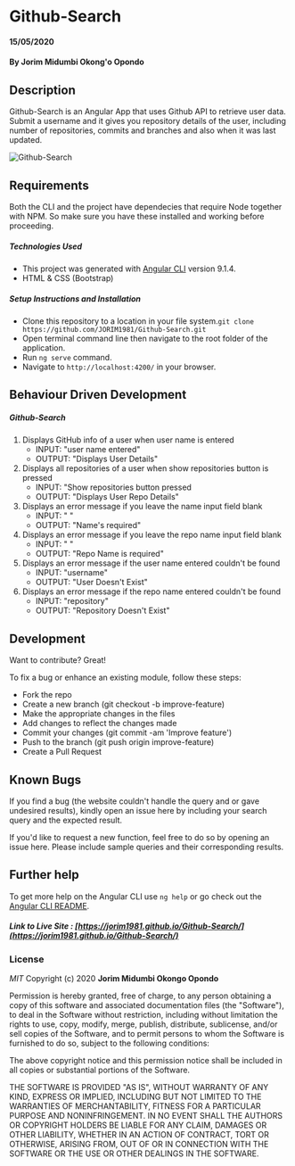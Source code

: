 # Github-Search
#### 15/05/2020
#### By **Jorim Midumbi Okong'o Opondo**
## Description

Github-Search is an Angular App that uses Github API to retrieve user data. Submit a username and it gives you repository details of the user, including number of repositories, commits and branches and also when it was last updated. 

![Github-Search]()

## Requirements

Both the CLI and the project have dependecies that require Node together with NPM. So make sure you have these installed and working before proceeding.

##### Technologies Used

- This project was generated with [Angular CLI](https://github.com/angular/angular-cli) version 9.1.4.
- HTML & CSS (Bootstrap)

##### Setup Instructions and Installation

- Clone this repository to a location in your file system.`git clone https://github.com/JORIM1981/Github-Search.git`
- Open terminal command line then navigate to the root folder of the application.
- Run `ng serve` command.
- Navigate to `http://localhost:4200/` in your browser.


## Behaviour Driven Development

##### Github-Search

1. Displays GitHub info of a user when user name is entered
   - INPUT: "user name entered"
   - OUTPUT: "Displays User Details"
2. Displays all repositories of a user when show repositories button is pressed
   - INPUT: "Show repositories button pressed
   - OUTPUT: "Displays User Repo Details"
3. Displays an error message if you leave the name input field blank
   - INPUT: " " 
   - OUTPUT: "Name's required" 
4. Displays an error message if you leave the repo name input field blank
   - INPUT: " " 
   - OUTPUT: "Repo Name is required"
5. Displays an error message if the user name entered couldn't be found
   - INPUT: "username"
   - OUTPUT: "User Doesn't Exist"
6. Displays an error message if the repo name entered couldn't be found
   - INPUT: "repository" 
   - OUTPUT: "Repository Doesn't Exist"
## Development

Want to contribute? Great!

To fix a bug or enhance an existing module, follow these steps:
- Fork the repo
- Create a new branch (git checkout -b improve-feature)
- Make the appropriate changes in the files
- Add changes to reflect the changes made
- Commit your changes (git commit -am 'Improve feature')
- Push to the branch (git push origin improve-feature)
- Create a Pull Request

## Known Bugs

If you find a bug (the website couldn't handle the query and or gave undesired results), kindly open an issue here by including your search query and the expected result.

If you'd like to request a new function, feel free to do so by opening an issue here. Please include sample queries and their corresponding results.

## Further help

To get more help on the Angular CLI use `ng help` or go check out the [Angular CLI README](https://github.com/angular/angular-cli/blob/master/README.md).

##### Link to Live Site : [https://jorim1981.github.io/Github-Search/](https://jorim1981.github.io/Github-Search/)

### License

*MIT*
Copyright (c) 2020 **Jorim Midumbi Okongo Opondo**

Permission is hereby granted, free of charge, to any person obtaining a copy of this software and associated documentation files (the "Software"), to deal in the Software without restriction, including without limitation the rights to use, copy, modify, merge, publish, distribute, sublicense, and/or sell copies of the Software, and to permit persons to whom the Software is furnished to do so, subject to the following conditions:

The above copyright notice and this permission notice shall be included in all copies or substantial portions of the Software.

THE SOFTWARE IS PROVIDED "AS IS", WITHOUT WARRANTY OF ANY KIND, EXPRESS OR IMPLIED, INCLUDING BUT NOT LIMITED TO THE WARRANTIES OF MERCHANTABILITY, FITNESS FOR A PARTICULAR PURPOSE AND NONINFRINGEMENT. IN NO EVENT SHALL THE AUTHORS OR COPYRIGHT HOLDERS BE LIABLE FOR ANY CLAIM, DAMAGES OR OTHER LIABILITY, WHETHER IN AN ACTION OF CONTRACT, TORT OR OTHERWISE, ARISING FROM, OUT OF OR IN CONNECTION WITH THE SOFTWARE OR THE USE OR OTHER DEALINGS IN THE SOFTWARE.